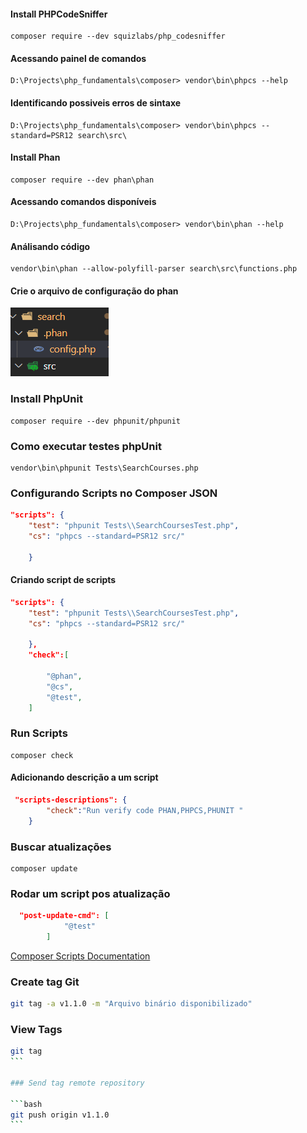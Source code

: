 #### Install PHPCodeSniffer

``` shell
composer require --dev squizlabs/php_codesniffer

```
#### Acessando painel de comandos

```shell
D:\Projects\php_fundamentals\composer> vendor\bin\phpcs --help
```
#### Identificando possiveis erros de sintaxe

```shell
D:\Projects\php_fundamentals\composer> vendor\bin\phpcs --standard=PSR12 search\src\
```

#### Install Phan

```shell
composer require --dev phan\phan
```
#### Acessando comandos disponíveis
```shell
D:\Projects\php_fundamentals\composer> vendor\bin\phan --help
```

#### Análisando código

```shell
vendor\bin\phan --allow-polyfill-parser search\src\functions.php

```
#### Crie o arquivo de configuração do phan
![alt text](image.png)

### Install PhpUnit
```shell
composer require --dev phpunit/phpunit

```
### Como executar testes phpUnit

```shell
vendor\bin\phpunit Tests\SearchCourses.php
```

### Configurando Scripts no Composer JSON

```json
"scripts": {
    "test": "phpunit Tests\\SearchCoursesTest.php",
    "cs": "phpcs --standard=PSR12 src/"

    }
```

#### Criando script de scripts
```json
"scripts": {
    "test": "phpunit Tests\\SearchCoursesTest.php",
    "cs": "phpcs --standard=PSR12 src/"

    },
    "check":[
        
        "@phan",
        "@cs",
        "@test",
    ]
```

### Run Scripts 

```shell
composer check
```

#### Adicionando descrição a um script

```json
 "scripts-descriptions": {
        "check":"Run verify code PHAN,PHPCS,PHUNIT "
    }
```

### Buscar atualizações
```
composer update
```

### Rodar um script pos atualização

```json
  "post-update-cmd": [
            "@test"
        ]
```
[Composer Scripts Documentation](https://getcomposer.org/doc/articles/scripts.md)

### Create tag Git

```bash
git tag -a v1.1.0 -m "Arquivo binário disponibilizado"
```

### View Tags
````bash
git tag 
```

### Send tag remote repository

```bash
git push origin v1.1.0
```

